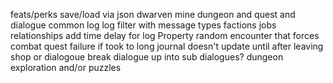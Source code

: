 feats/perks
save/load via json
dwarven mine dungeon and quest and dialogue
common log
log filter with message types
factions
jobs
relationships
add time delay for log
Property
random encounter that forces combat
quest failure if took to long
journal doesn't update until after leaving shop or dialogoue
break dialogue up into sub dialogues?
dungeon exploration and/or puzzles
